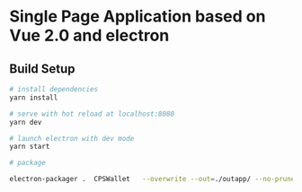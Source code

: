 # Single Page Application based on Vue 2.0 and electron

## Build Setup

``` bash
# install dependencies
yarn install

# serve with hot reload at localhost:8080
yarn dev

# launch electron with dev mode
yarn start

# package

electron-packager .  CPSWallet   --overwrite --out=./outapp/ --no-prune

```

